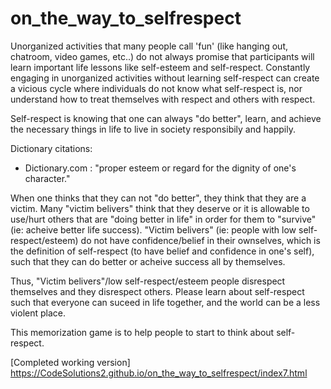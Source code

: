 # on_the_way_to_selfrespect

Unorganized activities that many people call 'fun' (like hanging out, chatroom, video games, etc..) do not always promise that participants will learn important life lessons like self-esteem and self-respect. Constantly engaging in unorganized activities without learning self-respect can create a vicious cycle where individuals do not know what self-respect is, nor understand how to treat themselves with respect and others with respect.

Self-respect is knowing that one can always "do better", learn, and achieve the necessary things in life to live in society responsibily and happily. 

Dictionary citations: 
  - Dictionary.com : "proper esteem or regard for the dignity of one's character."
  
When one thinks that they can not "do better", they think that they are a victim. Many "victim belivers" think that they deserve or it is allowable to use/hurt others that are "doing better in life" in order for them to "survive" (ie: acheive better life success). "Victim belivers" (ie: people with low self-respect/esteem) do not have confidence/belief in their ownselves, which is the definition of self-respect (to have belief and confidence in one's self), such that they can do better or acheive success all by themselves. 

Thus, "Victim belivers"/low self-respect/esteem people disrespect themselves and they disrespect others. Please learn about self-respect such that everyone can suceed in life together, and the world can be a less violent place.

This memorization game is to help people to start to think about self-respect.

[Completed working version] https://CodeSolutions2.github.io/on_the_way_to_selfrespect/index7.html
